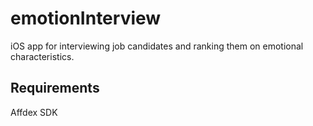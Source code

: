 # emotionInterview

iOS app for interviewing job candidates and ranking them on emotional characteristics.

## Requirements

Affdex SDK
